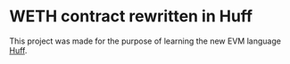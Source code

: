 # WETH contract rewritten in Huff

This project was made for the purpose of learning the new EVM language [Huff](https://huff.sh/).
